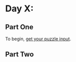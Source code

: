 # Day X: 

## Part One


To begin, [get your puzzle input](https://adventofcode.com/2020/day/X/input).

## Part Two

